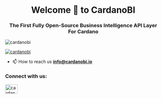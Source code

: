 <h1 align="center">Welcome 👋 to CardanoBI</h1>
<h3 align="center">The First Fully Open-Source Business Intelligence API Layer For Cardano</h3>



<p align="left"> <img src="https://komarev.com/ghpvc/?username=cardanobi&label=Profile%20views&color=0e75b6&style=flat" alt="cardanobi" /> </p>

<p align="left"> <a href="https://twitter.com/cardanobi" target="blank"><img src="https://img.shields.io/twitter/follow/cardanobi?logo=twitter&style=for-the-badge" alt="cardanobi" /></a> </p>

- 📫 How to reach us **info@cardanobi.io**

<h3 align="left">Connect with us:</h3>
<p align="left">
<a href="https://twitter.com/cardanobi" target="blank"><img align="center" src="https://raw.githubusercontent.com/rahuldkjain/github-profile-readme-generator/master/src/images/icons/Social/twitter.svg" alt="cardanobi" height="30" width="40" /></a>
<!--
<a href="https://linkedin.com/in/cardanobi" target="blank"><img align="center" src="https://raw.githubusercontent.com/rahuldkjain/github-profile-readme-generator/master/src/images/icons/Social/linked-in-alt.svg" alt="cardanobi" height="30" width="40" /></a>
<a href="https://www.youtube.com/c/cardanobi" target="blank"><img align="center" src="https://raw.githubusercontent.com/rahuldkjain/github-profile-readme-generator/master/src/images/icons/Social/youtube.svg" alt="cardanobi" height="30" width="40" /></a>
-->
</p>
